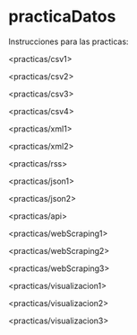 # practicaDatos

Instrucciones para las practicas:

<practicas/csv1>

<practicas/csv2>

<practicas/csv3>

<practicas/csv4>

<practicas/xml1>

<practicas/xml2>

<practicas/rss>

<practicas/json1>

<practicas/json2>

<practicas/api>

<practicas/webScraping1>

<practicas/webScraping2>

<practicas/webScraping3>

<practicas/visualizacion1>

<practicas/visualizacion2>

<practicas/visualizacion3>

